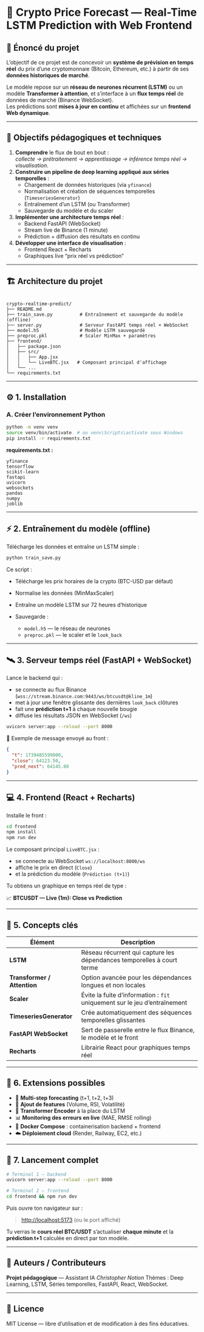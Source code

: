 # 🔮 Crypto Price Forecast — Real-Time LSTM Prediction with Web Frontend

## 🧭 Énoncé du projet

L’objectif de ce projet est de concevoir un **système de prévision en temps réel** du prix d’une cryptomonnaie (Bitcoin, Ethereum, etc.) à partir de ses **données historiques de marché**.

Le modèle repose sur un **réseau de neurones récurrent (LSTM)** ou un modèle **Transformer à attention**, et s’interface à un **flux temps réel** de données de marché (Binance WebSocket).  
Les prédictions sont **mises à jour en continu** et affichées sur un **frontend Web dynamique**.

---

## 🎯 Objectifs pédagogiques et techniques

1. **Comprendre** le flux de bout en bout :  
   _collecte → prétraitement → apprentissage → inférence temps réel → visualisation._
2. **Construire un pipeline de deep learning appliqué aux séries temporelles** :
   - Chargement de données historiques (via `yfinance`)
   - Normalisation et création de séquences temporelles (`TimeseriesGenerator`)
   - Entraînement d’un LSTM (ou Transformer)
   - Sauvegarde du modèle et du scaler
3. **Implémenter une architecture temps réel** :
   - Backend FastAPI (WebSocket)
   - Stream live de Binance (1 minute)
   - Prédiction + diffusion des résultats en continu
4. **Développer une interface de visualisation** :
   - Frontend React + Recharts
   - Graphiques live “prix réel vs prédiction”

---

## 🏗️ Architecture du projet

```

crypto-realtime-predict/
├── README.md
├── train_save.py          # Entraînement et sauvegarde du modèle (offline)
├── server.py              # Serveur FastAPI temps réel + WebSocket
├── model.h5               # Modèle LSTM sauvegardé
├── preproc.pkl            # Scaler MinMax + paramètres
├── frontend/
│   ├── package.json
│   ├── src/
│   │   ├── App.jsx
│   │   └── LiveBTC.jsx   # Composant principal d'affichage
│   └── ...
└── requirements.txt

````

---

## ⚙️ 1. Installation

### A. Créer l’environnement Python

```bash
python -m venv venv
source venv/bin/activate  # ou venv\Scripts\activate sous Windows
pip install -r requirements.txt
````

**requirements.txt :**

```
yfinance
tensorflow
scikit-learn
fastapi
uvicorn
websockets
pandas
numpy
joblib
```

---

## ⚡️ 2. Entraînement du modèle (offline)

Télécharge les données et entraîne un LSTM simple :

```bash
python train_save.py
```

Ce script :

* Télécharge les prix horaires de la crypto (BTC-USD par défaut)
* Normalise les données (MinMaxScaler)
* Entraîne un modèle LSTM sur 72 heures d’historique
* Sauvegarde :

  * `model.h5` — le réseau de neurones
  * `preproc.pkl` — le scaler et le `look_back`

---

## 🛰️ 3. Serveur temps réel (FastAPI + WebSocket)

Lance le backend qui :

* se connecte au flux Binance (`wss://stream.binance.com:9443/ws/btcusdt@kline_1m`)
* met à jour une fenêtre glissante des dernières `look_back` clôtures
* fait une **prédiction t+1** à chaque nouvelle bougie
* diffuse les résultats JSON en WebSocket (`/ws`)

```bash
uvicorn server:app --reload --port 8000
```

📡 Exemple de message envoyé au front :

```json
{
  "t": 1739485599000,
  "close": 64123.50,
  "pred_next": 64145.80
}
```

---

## 💻 4. Frontend (React + Recharts)

Installe le front :

```bash
cd frontend
npm install
npm run dev
```

Le composant principal `LiveBTC.jsx` :

* se connecte au WebSocket `ws://localhost:8000/ws`
* affiche le prix en direct (`Close`)
* et la prédiction du modèle (`Prédiction (t+1)`)

Tu obtiens un graphique en temps réel de type :

📈 **BTCUSDT — Live (1m): Close vs Prediction**

---

## 🧩 5. Concepts clés

| Élément                     | Description                                                               |
| --------------------------- | ------------------------------------------------------------------------- |
| **LSTM**                    | Réseau récurrent qui capture les dépendances temporelles à court terme    |
| **Transformer / Attention** | Option avancée pour les dépendances longues et non locales                |
| **Scaler**                  | Évite la fuite d’information : `fit` uniquement sur le jeu d’entraînement |
| **TimeseriesGenerator**     | Crée automatiquement des séquences temporelles glissantes                 |
| **FastAPI WebSocket**       | Sert de passerelle entre le flux Binance, le modèle et le front           |
| **Recharts**                | Librairie React pour graphiques temps réel                                |

---

## 🧠 6. Extensions possibles

* 🔁 **Multi-step forecasting** (t+1, t+2, t+3)
* 🧮 **Ajout de features** (Volume, RSI, Volatilité)
* 🧠 **Transformer Encoder** à la place du LSTM
* 📊 **Monitoring des erreurs en live** (MAE, RMSE rolling)
* 🐳 **Docker Compose** : containerisation backend + frontend
* ☁️ **Déploiement cloud** (Render, Railway, EC2, etc.)

---

## 🚀 7. Lancement complet

```bash
# Terminal 1 — backend
uvicorn server:app --reload --port 8000

# Terminal 2 — frontend
cd frontend && npm run dev
```

Puis ouvre ton navigateur sur :

> [http://localhost:5173](http://localhost:5173) (ou le port affiché)

Tu verras le **cours réel BTC/USDT** s’actualiser **chaque minute**
et la **prédiction t+1** calculée en direct par ton modèle.

---

## 🧾 Auteurs / Contributeurs

**Projet pédagogique** — Assistant IA *Christopher Notion*
Thèmes : Deep Learning, LSTM, Séries temporelles, FastAPI, React, WebSocket.

---

## 🧰 Licence

MIT License — libre d’utilisation et de modification à des fins éducatives.

```#   I A - C r y p t o  
 